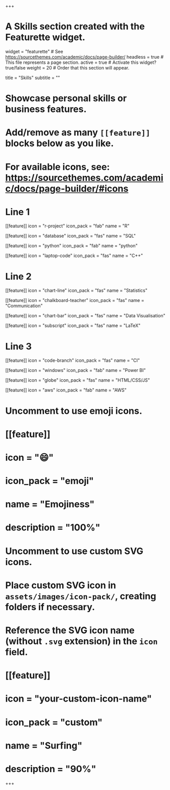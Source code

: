 +++
# A Skills section created with the Featurette widget.
widget = "featurette"  # See https://sourcethemes.com/academic/docs/page-builder/
headless = true  # This file represents a page section.
active = true  # Activate this widget? true/false
weight = 20  # Order that this section will appear.

title = "Skills"
subtitle = ""

# Showcase personal skills or business features.
# 
# Add/remove as many `[[feature]]` blocks below as you like.
# 
# For available icons, see: https://sourcethemes.com/academic/docs/page-builder/#icons

# Line 1
  
[[feature]]
  icon = "r-project"
  icon_pack = "fab"
  name = "R"
  
[[feature]]
  icon = "database"
  icon_pack = "fas"
  name = "SQL"
  
[[feature]]
  icon = "python"
  icon_pack = "fab"
  name = "python"
  
[[feature]]
  icon = "laptop-code"
  icon_pack = "fas"
  name = "C++"
  


# Line 2
  
[[feature]]
  icon = "chart-line"
  icon_pack = "fas"
  name = "Statistics" 
  
[[feature]]
  icon = "chalkboard-teacher"
  icon_pack = "fas"
  name = "Communication"
  
[[feature]]
  icon = "chart-bar"
  icon_pack = "fas"
  name = "Data Visualisation"
  
[[feature]]
  icon = "subscript"
  icon_pack = "fas"
  name = "LaTeX"


# Line 3
  
[[feature]]
  icon = "code-branch"
  icon_pack = "fas"
  name = "CI"
  
[[feature]]
  icon = "windows"
  icon_pack = "fab"
  name = "Power BI"
  
[[feature]]
  icon = "globe"
  icon_pack = "fas"
  name = "HTML/CSS/JS"
  
[[feature]]
  icon = "aws"
  icon_pack = "fab"
  name = "AWS"

# Uncomment to use emoji icons.
# [[feature]]
#  icon = ":smile:"
#  icon_pack = "emoji"
#  name = "Emojiness"
#  description = "100%"  

# Uncomment to use custom SVG icons.
# Place custom SVG icon in `assets/images/icon-pack/`, creating folders if necessary.
# Reference the SVG icon name (without `.svg` extension) in the `icon` field.
# [[feature]]
#  icon = "your-custom-icon-name"
#  icon_pack = "custom"
#  name = "Surfing"
#  description = "90%"

+++
